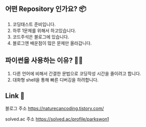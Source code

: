 ## 어떤 Repository 인가요? 📦

1. 코딩태스트 준비입니다.
2. 하루 1문제를 위해서 하고있습니다.
3. 코드주석은 블로그에 있습니다.
4. 블로그엔 배운점이 많은 문제만 올라갑니다.

## 파이썬을 사용하는 이유? 👩‍💻

1. 다른 언어에 비해서 간결한 문법으로 코딩작성 시간을 줄이려고 합니다.
2. 대화형 shell을 통해 빠른 디버깅을 하려합니다.

## Link 🔗

블로그 주소
https://naturecancoding.tistory.com/

solved.ac 주소
https://solved.ac/profile/parkswon1